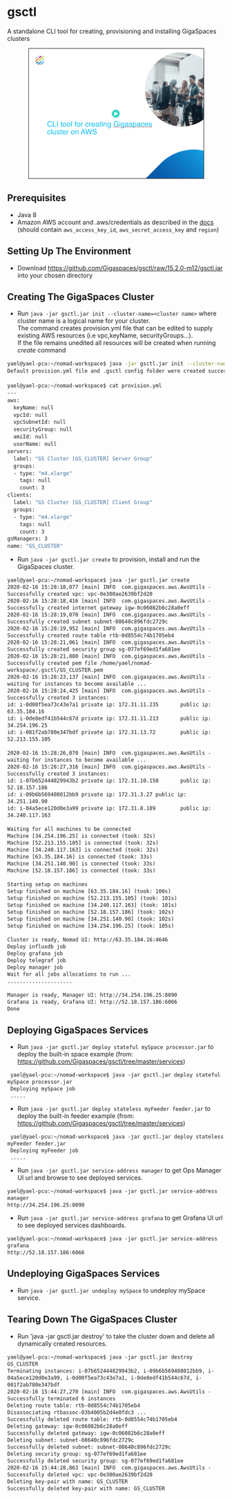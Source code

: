 # gsctl
A standalone CLI tool for creating, provisioning and installing GigaSpaces clusters

<p align="center">
<kbd>
    <a href="https://csm-gigaspaces.fleeq.io/l/jucegzvnxg-9x8bee587p"><img src="images/fleeq.png" title="Watch the video" border="1" width="405" height="300"/></a>
</kbd>
</p>

## Prerequisites

* Java 8
* Amazon AWS account and .aws/credentials as described in the [docs](https://docs.aws.amazon.com/cli/latest/userguide/cli-configure-files.html) 
(should contain `aws_access_key_id`, `aws_secret_access_key` and `region`)

## Setting Up The Environment

* Download https://github.com/Gigaspaces/gsctl/raw/15.2.0-m12/gsctl.jar into your chosen directory

## Creating The GigaSpaces Cluster

* Run `java -jar gsctl.jar init --cluster-name=<cluster name>` where cluster name is a logical name for your cluster.\
  The command creates provision.yml file that can be edited to supply existing AWS resources (i.e vpc,keyName, securityGroups...).\
  If the file remains unedited all resources will be created when running _create_ command  

````BASH
yael@yael-pcu:~/nomad-workspace$ java -jar gsctl.jar init --cluster-name=GS_CLUSTER
Default provision.yml file and .gsctl config folder were created successfully

yael@yael-pcu:~/nomad-workspace$ cat provision.yml 
---
aws:
  keyName: null
  vpcId: null
  vpcSubnetId: null
  securityGroup: null
  amiId: null
  userName: null
servers:
  label: "GS Cluster [GS_CLUSTER] Server Group"
  groups:
  - type: "m4.xlarge"
    tags: null
    count: 3
clients:
  label: "GS Cluster [GS_CLUSTER] Client Group"
  groups:
  - type: "m4.xlarge"
    tags: null
    count: 3
gsManagers: 3
name: "GS_CLUSTER"
````
 

* Run `java -jar gsctl.jar create` to provision, install and run the GigaSpaces cluster.
````
yael@yael-pcu:~/nomad-workspace$ java -jar gsctl.jar create
2020-02-16 15:28:18,077 [main] INFO  com.gigaspaces.aws.AwsUtils -  Successfully created vpc: vpc-0e300ae2639bf2d20
2020-02-16 15:28:18,416 [main] INFO  com.gigaspaces.aws.AwsUtils -  Successfully created internet gateway igw-0c06082b6c28a0eff
2020-02-16 15:28:19,070 [main] INFO  com.gigaspaces.aws.AwsUtils -  Successfully created subnet subnet-08640c896fdc2729c
2020-02-16 15:28:19,952 [main] INFO  com.gigaspaces.aws.AwsUtils -  Successfully created route table rtb-0d8554c74b1705eb4
2020-02-16 15:28:21,061 [main] INFO  com.gigaspaces.aws.AwsUtils -  Successfully created security group sg-077ef69ed1fa681ee
2020-02-16 15:28:21,880 [main] INFO  com.gigaspaces.aws.AwsUtils -  Successfully created pem file /home/yael/nomad-workspace/.gsctl/GS_CLUSTER.pem
2020-02-16 15:28:23,137 [main] INFO  com.gigaspaces.aws.AwsUtils -  waiting for instances to become available ...
2020-02-16 15:28:24,425 [main] INFO  com.gigaspaces.aws.AwsUtils -  Successfully created 3 instances: 
id: i-0d00f5ea73c43e7a1 private ip: 172.31.11.235       public ip: 63.35.184.16
id: i-0de8edf41b544c67d private ip: 172.31.11.213       public ip: 34.254.196.25
id: i-081f2ab780e347bdf private ip: 172.31.13.72        public ip: 52.213.155.105

2020-02-16 15:28:26,070 [main] INFO  com.gigaspaces.aws.AwsUtils -  waiting for instances to become available ...
2020-02-16 15:28:27,316 [main] INFO  com.gigaspaces.aws.AwsUtils -  Successfully created 3 instances: 
id: i-07b652444829943b2 private ip: 172.31.10.158       public ip: 52.18.157.186
id: i-09b6b569408012bb9 private ip: 172.31.3.27 public ip: 34.251.140.90
id: i-04a5ece120d0e3a99 private ip: 172.31.8.189        public ip: 34.240.117.163

Waiting for all machines to be connected
Machine [34.254.196.25] is connected (took: 32s)
Machine [52.213.155.105] is connected (took: 32s)
Machine [34.240.117.163] is connected (took: 32s)
Machine [63.35.184.16] is connected (took: 33s)
Machine [34.251.140.90] is connected (took: 33s)
Machine [52.18.157.186] is connected (took: 33s)

Starting setup on machines
Setup finished on machine [63.35.184.16] (took: 100s)
Setup finished on machine [52.213.155.105] (took: 101s)
Setup finished on machine [34.240.117.163] (took: 101s)
Setup finished on machine [52.18.157.186] (took: 102s)
Setup finished on machine [34.251.140.90] (took: 102s)
Setup finished on machine [34.254.196.25] (took: 105s)

Cluster is ready, Nomad UI: http://63.35.184.16:4646
Deploy influxdb job
Deploy grafana job
Deploy telegraf job
Deploy manager job
Wait for all jobs allocations to run ...
.....................

Manager is ready, Manager UI: http://34.254.196.25:8090
Grafana is ready, Grafana UI: http://52.18.157.186:6066
Done

````

## Deploying GigaSpaces Services

* Run `java -jar gsctl.jar deploy stateful mySpace processor.jar` to deploy the built-in space example (from: https://github.com/Gigaspaces/gsctl/tree/master/services)
  
````
 yael@yael-pcu:~/nomad-workspace$ java -jar gsctl.jar deploy stateful mySpace processor.jar
 Deploying mySpace job
 .....
````

* Run `java -jar gsctl.jar deploy stateless myFeeder feeder.jar` to deploy the built-in feeder example (from: https://github.com/Gigaspaces/gsctl/tree/master/services)
  
````
 yael@yael-pcu:~/nomad-workspace$ java -jar gsctl.jar deploy stateless myFeeder feeder.jar
 Deploying myFeeder job
 .....
````

* Run `java -jar gsctl.jar service-address manager` to get Ops Manager UI url and browse to see deployed services.

````
yael@yael-pcu:~/nomad-workspace$ java -jar gsctl.jar service-address manager
http://34.254.196.25:8090
````

* Run `java -jar gsctl.jar service-address grafana` to get Grafana UI url to see deployed services dashboards.

````
yael@yael-pcu:~/nomad-workspace$ java -jar gsctl.jar service-address grafana
http://52.18.157.186:6066
```` 
## Undeploying GigaSpaces Services

* Run `java -jar gsctl.jar undeploy mySpace` to undeploy mySpace service.

## Tearing Down The GigaSpaces Cluster

* Run 'java -jar gsctl.jar destroy' to take the cluster down and delete all dynamically created resources.

````
yael@yael-pcu:~/nomad-workspace$ java -jar gsctl.jar destroy
GS_CLUSTER
Terminating instances: i-07b652444829943b2, i-09b6b569408012bb9, i-04a5ece120d0e3a99, i-0d00f5ea73c43e7a1, i-0de8edf41b544c67d, i-081f2ab780e347bdf
2020-02-16 15:44:27,270 [main] INFO  com.gigaspaces.aws.AwsUtils -  Successfully terminated 6 instances
Deleting route table: rtb-0d8554c74b1705eb4
Disassociating rtbassoc-03b4005b2d4e0fdc3 ...
Successfully deleted route table: rtb-0d8554c74b1705eb4
Deleting gateway: igw-0c06082b6c28a0eff
Successfully deleted gateway: igw-0c06082b6c28a0eff
Deleting subnet: subnet-08640c896fdc2729c
Successfully deleted subnet: subnet-08640c896fdc2729c
Deleting security group: sg-077ef69ed1fa681ee
Successfully deleted security group: sg-077ef69ed1fa681ee
2020-02-16 15:44:28,863 [main] INFO  com.gigaspaces.aws.AwsUtils -  Successfully deleted vpc: vpc-0e300ae2639bf2d20
Deleting key-pair with name: GS_CLUSTER
Successfully deleted key-pair with name: GS_CLUSTER
````
